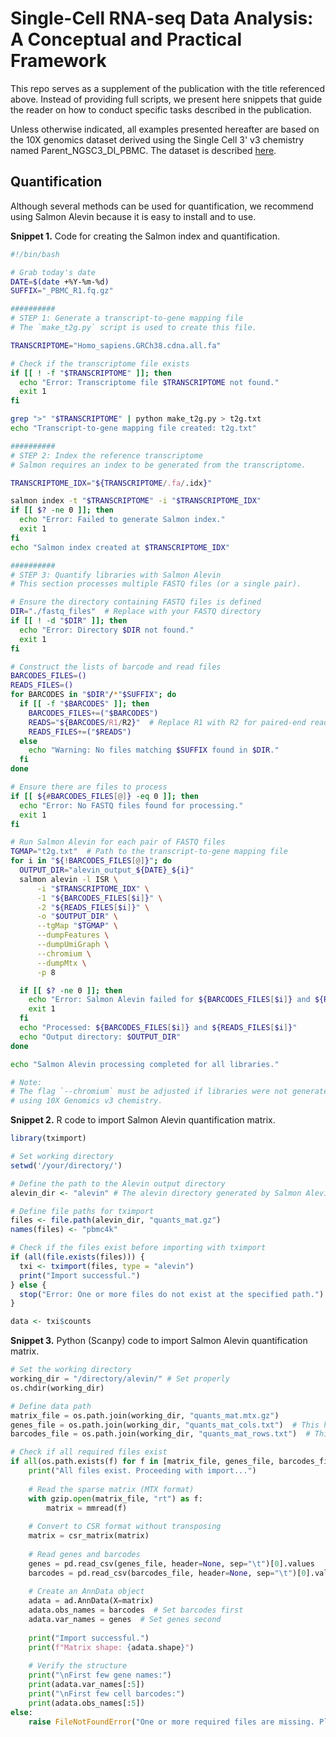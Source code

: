 #  Single-Cell RNA-seq Data Analysis: A Conceptual and Practical Framework

This repo serves as a supplement of the publication with the title referenced above. Instead of providing full scripts, we present here snippets that guide the reader on how to conduct specific tasks described in the publication.

Unless otherwise indicated, all examples presented hereafter are based on the 10X genomics dataset derived using the Single Cell 3' v3 chemistry named Parent_NGSC3_DI_PBMC. The dataset is described [here](https://cf.10xgenomics.com/samples/cell-exp/4.0.0/Parent_NGSC3_DI_PBMC/Parent_NGSC3_DI_PBMC_web_summary.html). 

## Quantification

Although several methods can be used for quantification, we recommend using Salmon Alevin because it is easy to install and to use. 

__Snippet 1.__ Code for creating the Salmon index and quantification.

```bash
#!/bin/bash

# Grab today's date
DATE=$(date +%Y-%m-%d)
SUFFIX="_PBMC_R1.fq.gz"

##########
# STEP 1: Generate a transcript-to-gene mapping file
# The `make_t2g.py` script is used to create this file.

TRANSCRIPTOME="Homo_sapiens.GRCh38.cdna.all.fa"

# Check if the transcriptome file exists
if [[ ! -f "$TRANSCRIPTOME" ]]; then
  echo "Error: Transcriptome file $TRANSCRIPTOME not found."
  exit 1
fi

grep ">" "$TRANSCRIPTOME" | python make_t2g.py > t2g.txt
echo "Transcript-to-gene mapping file created: t2g.txt"

##########
# STEP 2: Index the reference transcriptome
# Salmon requires an index to be generated from the transcriptome.

TRANSCRIPTOME_IDX="${TRANSCRIPTOME/.fa/.idx}"

salmon index -t "$TRANSCRIPTOME" -i "$TRANSCRIPTOME_IDX"
if [[ $? -ne 0 ]]; then
  echo "Error: Failed to generate Salmon index."
  exit 1
fi
echo "Salmon index created at $TRANSCRIPTOME_IDX"

##########
# STEP 3: Quantify libraries with Salmon Alevin
# This section processes multiple FASTQ files (or a single pair).

# Ensure the directory containing FASTQ files is defined
DIR="./fastq_files"  # Replace with your FASTQ directory
if [[ ! -d "$DIR" ]]; then
  echo "Error: Directory $DIR not found."
  exit 1
fi

# Construct the lists of barcode and read files
BARCODES_FILES=()
READS_FILES=()
for BARCODES in "$DIR"/*"$SUFFIX"; do
  if [[ -f "$BARCODES" ]]; then
    BARCODES_FILES+=("$BARCODES")
    READS="${BARCODES/R1/R2}"  # Replace R1 with R2 for paired-end reads
    READS_FILES+=("$READS")
  else
    echo "Warning: No files matching $SUFFIX found in $DIR."
  fi
done

# Ensure there are files to process
if [[ ${#BARCODES_FILES[@]} -eq 0 ]]; then
  echo "Error: No FASTQ files found for processing."
  exit 1
fi

# Run Salmon Alevin for each pair of FASTQ files
TGMAP="t2g.txt"  # Path to the transcript-to-gene mapping file
for i in "${!BARCODES_FILES[@]}"; do
  OUTPUT_DIR="alevin_output_${DATE}_${i}"
  salmon alevin -l ISR \
      -i "$TRANSCRIPTOME_IDX" \
      -1 "${BARCODES_FILES[$i]}" \
      -2 "${READS_FILES[$i]}" \
      -o "$OUTPUT_DIR" \
      --tgMap "$TGMAP" \
      --dumpFeatures \
      --dumpUmiGraph \
      --chromium \
      --dumpMtx \
      -p 8

  if [[ $? -ne 0 ]]; then
    echo "Error: Salmon Alevin failed for ${BARCODES_FILES[$i]} and ${READS_FILES[$i]}"
    exit 1
  fi
  echo "Processed: ${BARCODES_FILES[$i]} and ${READS_FILES[$i]}"
  echo "Output directory: $OUTPUT_DIR"
done

echo "Salmon Alevin processing completed for all libraries."

# Note:
# The flag `--chromium` must be adjusted if libraries were not generated
# using 10X Genomics v3 chemistry.
```

__Snippet 2.__ R code to import Salmon Alevin quantification matrix.

```R
library(tximport)

# Set working directory
setwd('/your/directory/')

# Define the path to the Alevin output directory
alevin_dir <- "alevin" # The alevin directory generated by Salmon Alevin

# Define file paths for tximport
files <- file.path(alevin_dir, "quants_mat.gz")
names(files) <- "pbmc4k"

# Check if the files exist before importing with tximport
if (all(file.exists(files))) {
  txi <- tximport(files, type = "alevin")
  print("Import successful.")
} else {
  stop("Error: One or more files do not exist at the specified path.")
}

data <- txi$counts

```

__Snippet 3.__ Python (Scanpy) code to import Salmon Alevin quantification matrix.

```python
# Set the working directory
working_dir = "/directory/alevin/" # Set properly
os.chdir(working_dir)

# Define data path
matrix_file = os.path.join(working_dir, "quants_mat.mtx.gz")
genes_file = os.path.join(working_dir, "quants_mat_cols.txt")  # This has genes
barcodes_file = os.path.join(working_dir, "quants_mat_rows.txt")  # This has barcodes

# Check if all required files exist
if all(os.path.exists(f) for f in [matrix_file, genes_file, barcodes_file]):
    print("All files exist. Proceeding with import...")
    
    # Read the sparse matrix (MTX format)
    with gzip.open(matrix_file, "rt") as f:
        matrix = mmread(f)
    
    # Convert to CSR format without transposing
    matrix = csr_matrix(matrix)
    
    # Read genes and barcodes
    genes = pd.read_csv(genes_file, header=None, sep="\t")[0].values
    barcodes = pd.read_csv(barcodes_file, header=None, sep="\t")[0].values
    
    # Create an AnnData object
    adata = ad.AnnData(X=matrix)
    adata.obs_names = barcodes  # Set barcodes first
    adata.var_names = genes  # Set genes second
    
    print("Import successful.")
    print(f"Matrix shape: {adata.shape}")
    
    # Verify the structure
    print("\nFirst few gene names:")
    print(adata.var_names[:5])
    print("\nFirst few cell barcodes:")
    print(adata.obs_names[:5])
else:
    raise FileNotFoundError("One or more required files are missing. Please check your directory.")
```
